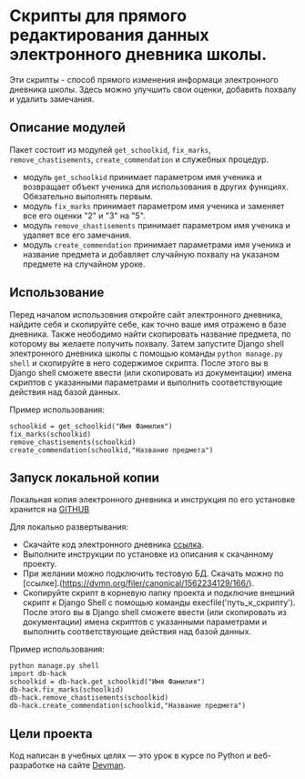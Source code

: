 # Скрипты для прямого редактирования данных электронного дневника школы.

Эти скрипты - способ прямого изменения информаци электронного дневника школы. Здесь можно улучшить свои оценки, добавить похвалу и удалить замечания.

## Описание модулей

Пакет состоит из модулей `get_schoolkid`, `fix_marks`, `remove_chastisements`, `create_commendation` и служебных процедур.

- модуль `get_schoolkid` принимает параметром имя ученика и возвращает объект ученика для использования в других функциях. Обязательно выполнять первым.
- модуль `fix_marks` принимает параметром имя ученика и заменяет все его оценки "2" и "3" на "5".
- модуль `remove_chastisements` принимает параметром имя ученика и удаляет все его замечания.
- модуль `create_commendation` принимает параметрами имя ученика и название предмета и добавляет случайную похвалу на указаном предмете на случайном уроке.

## Использование

Перед началом использовния откройте сайт электронного дневника, найдите себя и скопируйте себе, как точно ваше имя отражено в базе дневника. Также неободимо найти скопировать название предмета, по которому вы желаете получить похвалу. Затем запустите Django shell электронного дневника школы с помощью команды ```python manage.py shell``` и скопируйте в него содержимое скрипта. После этого вы в Django shell сможете ввести (или скопировать из документации) имена скриптов с указанными параметрами и выполнить соответствующие действия над базой данных.

Пример использования:
```
schoolkid = get_schoolkid("Имя Фамилия")
fix_marks(schoolkid)
remove_chastisements(schoolkid)
create_commendation(schoolkid,"Название предмета")
```


## Запуск локальной копии

Локальная копия электронного дневника и инструкция по его установке хранится на [GITHUB](https://github.com/devmanorg/e-diary/tree/master)

Для локально развертывания:

- Скачайте код электронного дневника [ссылка](https://github.com/devmanorg/e-diary/tree/master).
- Выполните инструкции по установке из описания к скачанному проекту.
- При желании можно подключить тестовую БД. Скачать можно по [ссылке].(https://dvmn.org/filer/canonical/1562234129/166/).
- Скопируйте скрипт в корневую папку проекта и  подключие внешний скрипт к Django Shell с помощью команды execfile('путь_к_скрипту'). После этого вы в Django shell сможете ввести (или скопировать из документации) имена скриптов с указанными параметрами и выполнить соответствующие действия над базой данных.

Пример использования:
```
python manage.py shell
import db-hack
schoolkid = db-hack.get_schoolkid("Имя Фамилия")
db-hack.fix_marks(schoolkid)
db-hack.remove_chastisements(schoolkid)
db-hack.create_commendation(schoolkid,"Название предмета")
```


## Цели проекта

Код написан в учебных целях — это урок в курсе по Python и веб-разработке на сайте [Devman](https://dvmn.org).

